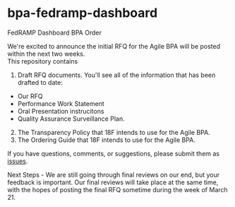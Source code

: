 # bpa-fedramp-dashboard
FedRAMP Dashboard BPA Order

We're excited to announce the initial RFQ for the Agile BPA will be posted within the next two weeks.  
This repository contains
1) Draft RFQ documents.  You'll see all of the information that has been drafted to date:
- Our RFQ
- Performance Work Statement
- Oral Presentation instrucitons
- Quality Assurance Surveillance Plan.

2) The Transparency Policy that 18F intends to use for the Agile BPA.
3) The Ordering Guide that 18F intends to use for the Agile BPA.

If you have questions, comments, or suggestions, please submit them as [issues](https://github.com/18F/bpa-fedramp-dashboard/issues).
 
Next Steps - We are still going through final reviews on our end, but your feedback is important.
Our final reviews will take place at the same time, with the hopes of posting the final RFQ sometime during the week of March 21.

